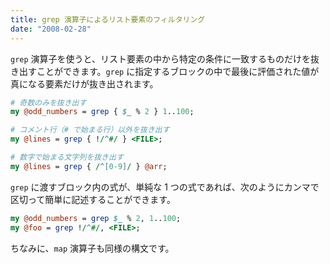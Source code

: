 ```yaml
---
title: grep 演算子によるリスト要素のフィルタリング
date: "2008-02-28"
---
```


`grep` 演算子を使うと、リスト要素の中から特定の条件に一致するものだけを抜き出すことができます。`grep` に指定するブロックの中で最後に評価された値が真になる要素だけが抜き出されます。

```perl
# 奇数のみを抜き出す
my @odd_numbers = grep { $_ % 2 } 1..100;

# コメント行（# で始まる行）以外を抜き出す
my @lines = grep { !/^#/ } <FILE>;

# 数字で始まる文字列を抜き出す
my @lines = grep { /^[0-9]/ } @arr;
```

`grep` に渡すブロック内の式が、単純な 1 つの式であれば、次のようにカンマで区切って簡単に記述することができます。

```perl
my @odd_numbers = grep $_ % 2, 1..100;
my @foo = grep !/^#/, <FILE>;
```

ちなみに、`map` 演算子も同様の構文です。

